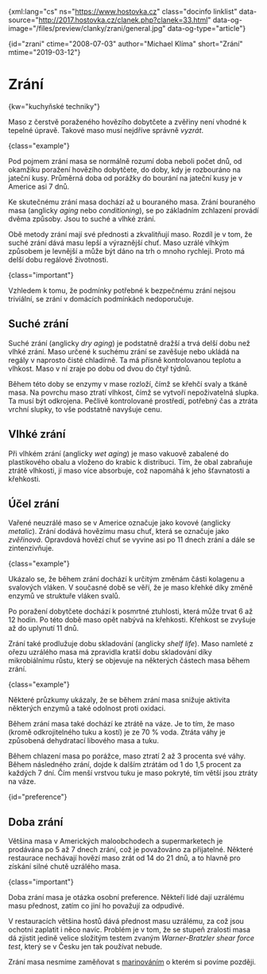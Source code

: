 
{xml:lang="cs" ns="https://www.hostovka.cz" class="docinfo linklist" data-source="http://2017.hostovka.cz/clanek.php?clanek=33.html" data-og-image="/files/preview/clanky/zrani/general.jpg" data-og-type="article"}

{id="zrani" ctime="2008-07-03" author="Michael Klíma" short="Zrání" mtime="2019-03-12"}

# Zrání

<!-- generated attribute kw by user_udpatekw.sh on 2019-03-11, do not edit -->

{kw="kuchyňské techniky"}

Maso z čerstvě poraženého hovězího dobytčete a zvěřiny není vhodné k tepelné úpravě. Takové maso musí nejdříve správně _vyzrát_.

{class="example"}

Pod pojmem zrání masa se normálně rozumí doba neboli počet dnů, od okamžiku poražení hovězího dobytčete, do doby, kdy je rozbouráno na jateční kusy. Průměrná doba od porážky do bourání na jateční kusy je v Americe asi 7 dnů.

Ke skutečnému zrání masa dochází až u bouraného masa. Zrání bouraného masa (anglicky _aging_ nebo _conditioning_), se po základním zchlazení provádí dvěma způsoby. Jsou to suché a vlhké zrání.

Obě metody zrání mají své přednosti a zkvalitňují maso. Rozdíl je v tom, že suché zrání dává masu lepší a výraznější chuť. Maso uzrálé vlhkým způsobem je levnější a může být dáno na trh o mnoho rychleji. Proto má delší dobu regálové životnosti.

{class="important"}

Vzhledem k tomu, že podmínky potřebné k bezpečnému zrání nejsou triviální, se zrání v domácích podmínkách nedoporučuje.

## Suché zrání

Suché zrání (anglicky _dry aging_) je podstatně dražší a trvá delší dobu než vlhké zrání. Maso určené k suchému zrání se zavěšuje nebo ukládá na regály v naprosto čisté chladírně. Ta má přísně kontrolovanou teplotu a vlhkost. Maso v ní zraje po dobu od dvou do čtyř týdnů.

Během této doby se enzymy v mase rozloží, čímž se křehčí svaly a tkáně masa. Na povrchu maso ztratí vlhkost, čímž se vytvoří nepoživatelná slupka. Ta musí být odkrojena. Pečlivě kontrolované prostředí, potřebný čas a ztráta vrchní slupky, to vše podstatně navyšuje cenu.

## Vlhké zrání

Při vlhkém zrání (anglicky _wet aging_) je maso vakuově zabalené do plastikového obalu a vloženo do krabic k distribuci. Tím, že obal zabraňuje ztrátě vlhkosti, jí maso více absorbuje, což napomáhá k jeho šťavnatosti a křehkosti.

## Účel zrání

Vařené neuzrálé maso se v Americe označuje jako kovové (anglicky _metalic_). Zrání dodává hovězímu masu chuť, která se označuje jako _zvěřinová_. Opravdová hovězí chuť se vyvine asi po 11 dnech zrání a dále se zintenzivňuje.

{class="example"}

Ukázalo se, že během zrání dochází k určitým změnám části kolagenu a svalových vláken. V současné době se věří, že je maso křehké díky změně enzymů ve struktuře vláken svalů.

Po poražení dobytčete dochází k posmrtné ztuhlosti, která může trvat 6 až 12 hodin. Po této době maso opět nabývá na křehkosti. Křehkost se zvyšuje až do uplynutí 11 dnů.

Zrání také prodlužuje dobu skladování (anglicky _shelf life_). Maso namleté z ořezu uzrálého masa má zpravidla kratší dobu skladování díky mikrobiálnímu růstu, který se objevuje na některých částech masa během zrání.

{class="example"}

Některé průzkumy ukázaly, že se během zrání masa snižuje aktivita některých enzymů a také odolnost proti oxidaci.

Během zrání masa také dochází ke ztrátě na váze. Je to tím, že maso (kromě odkrojitelného tuku a kostí) je ze 70 % voda. Ztráta váhy je způsobená dehydratací libového masa a tuku.

Během chlazení masa po porážce, maso ztratí 2 až 3 procenta své váhy. Během následného zrání, dojde k dalším ztrátám od 1 do 1,5 procent za každých 7 dní. Čím menší vrstvou tuku je maso pokryté, tím větší jsou ztráty na váze.

{id="preference"}

## Doba zrání

Většina masa v Amerických maloobchodech a supermarketech je prodávána po 5 až 7 dnech zrání, což je považováno za přijatelné. Některé restaurace nechávají hovězí maso zrát od 14 do 21 dnů, a to hlavně pro získání silné chutě uzrálého masa.

{class="important"}

Doba zrání masa je otázka osobní preference. Někteří lidé dají uzrálému masu přednost, zatím co jiní ho považují za odpudivé.

V restauracích většina hostů dává přednost masu uzrálému, za což jsou ochotni zaplatit i něco navíc. Problém je v tom, že se stupeň zralosti masa dá zjistit jedině velice složitým testem zvaným _Warner-Bratzler shear force test_, který se v Česku jen tak používat nebude.

Zrání masa nesmíme zaměňovat s [marinováním][1] o kterém si povíme později.

 [1]: /marinada
